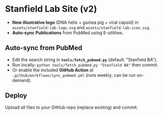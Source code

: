 
# Stanfield Lab Site (v2)

- **New illustrative logo** (DNA helix + guinea pig + viral capsid) in `assets/stanfield-lab-logo.svg` and `assets/stanfield-lab-icon.svg`.
- **Auto-sync Publications** from PubMed using E-utilities.

## Auto-sync from PubMed
- Edit the search string in **`tools/fetch_pubmed.py`** (default: "Stanfield BA").
- Run locally: `python tools/fetch_pubmed.py "Stanfield BA"` then commit.
- Or enable the included **GitHub Action** at `.github/workflows/sync_pubmed.yml` (runs weekly; can be run on-demand).

## Deploy
Upload all files to your GitHub repo (replace existing) and commit.
